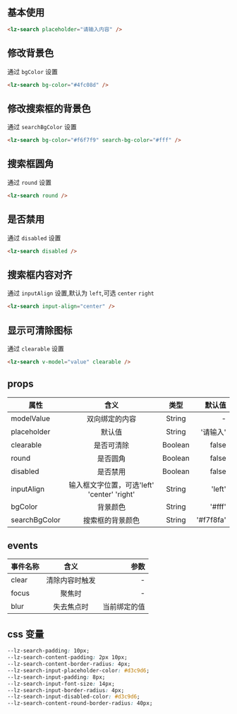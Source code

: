 <script setup>
import useCompStore from '../store/copname.js'
import { onMounted } from 'vue'
const compStore =useCompStore()

onMounted(()=>{
  compStore.updateName('search')
})

</script>

## 基本使用

```html
<lz-search placeholder="请输入内容" />
```

## 修改背景色

通过 `bgColor` 设置

```html
<lz-search bg-color="#4fc08d" />
```

## 修改搜索框的背景色

通过 `searchBgColor` 设置

```html
<lz-search bg-color="#f6f7f9" search-bg-color="#fff" />
```

## 搜索框圆角

通过 `round` 设置

```html
<lz-search round />
```

## 是否禁用

通过 `disabled` 设置

```html
<lz-search disabled />
```

## 搜索框内容对齐

通过 `inputAlign` 设置,默认为 `left`,可选 `center` `right`

```html
<lz-search input-align="center" />
```

## 显示可清除图标

通过 `clearable` 设置

```html
<lz-search v-model="value" clearable />
```

## props

| 属性          |                    含义                     |  类型   |    默认值 |
| ------------- | :-----------------------------------------: | :-----: | --------: |
| modelValue    |               双向绑定的内容                | String  |         - |
| placeholder   |                   默认值                    | String  |  '请输入' |
| clearable     |                 是否可清除                  | Boolean |     false |
| round         |                  是否圆角                   | Boolean |     false |
| disabled      |                  是否禁用                   | Boolean |     false |
| inputAlign    | 输入框文字位置，可选'left' 'center' 'right' | String  |    'left' |
| bgColor       |                  背景颜色                   | String  |    '#fff' |
| searchBgColor |              搜索框的背景颜色               | String  | '#f7f8fa' |

## events

| 事件名称 |      含义      |         参数 |
| -------- | :------------: | -----------: |
| clear    | 清除内容时触发 |            - |
| focus    |     聚焦时     |            - |
| blur     |   失去焦点时   | 当前绑定的值 |

## css 变量

```css
--lz-search-padding: 10px;
--lz-search-content-padding: 2px 10px;
--lz-search-content-border-radius: 4px;
--lz-search-input-placeholder-color: #d3c9d6;
--lz-search-input-padding: 8px;
--lz-search-input-font-size: 14px;
--lz-search-input-border-radius: 4px;
--lz-search-input-disabled-color: #d3c9d6;
--lz-search-content-round-border-radius: 40px;
```

